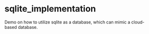 # sqlite_implementation
Demo on how to utilize sqlite as a database, which can mimic a cloud-based database.
